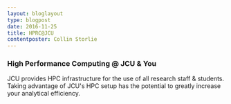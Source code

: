 ```yaml
---
layout: bloglayout
type: blogpost
date: 2016-11-25
title: HPRC@JCU
contentposter: Collin Storlie
---
```


### High Performance Computing @ JCU & You ###

JCU provides HPC infrastructure for the use of all research staff & students.  Taking advantage of JCU's HPC setup has the potential to greatly increase your analytical efficiency.  


